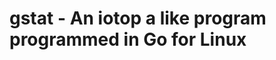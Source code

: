 gstat - An iotop a like program programmed in Go for Linux
==========================================================


